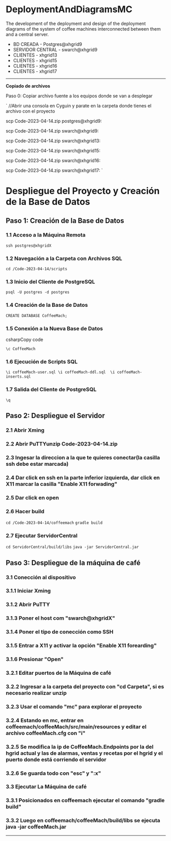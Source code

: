 # DeploymentAndDiagramsMC
The development of the deployment and design of the deployment diagrams of the system of coffee machines interconnected between them and a central server.

- BD CREADA - Postgres@xhgrid9
- SERVIDOR CENTRAL - swarch@xhgrid9
- CLIENTES - xhgrid13
- CLIENTES - xhgrid15
- CLIENTES - xhgrid16
- CLIENTES - xhgrid17

* * *
**Copiado de archivos**

Paso 0: Copiar archivo fuente a los equipos donde se van a desplegar

` 
  //Abrir una consola en Cyguin y parate en la carpeta donde tienes el archivo con el proyecto
 
  scp Code-2023-04-14.zip postgres@xhgrid9:

  scp Code-2023-04-14.zip swarch@xhgrid9:
 
  scp Code-2023-04-14.zip swarch@xhgrid13:
 
  scp Code-2023-04-14.zip swarch@xhgrid15:
 
  scp Code-2023-04-14.zip swarch@xhgrid16:
 
  scp Code-2023-04-14.zip swarch@xhgrid17:
`

Despliegue del Proyecto y Creación de la Base de Datos
======================================================

Paso 1: Creación de la Base de Datos
------------------------------------

### 1.1 Acceso a la Máquina Remota

`ssh postgres@xhgridX`

### 1.2 Navegación a la Carpeta con Archivos SQL

`cd /Code-2023-04-14/scripts`

### 1.3 Inicio del Cliente de PostgreSQL

`psql -U postgres -d postgres`

### 1.4 Creación de la Base de Datos

`CREATE DATABASE CoffeeMach;`

### 1.5 Conexión a la Nueva Base de Datos

csharpCopy code

`\c CoffeeMach`

### 1.6 Ejecución de Scripts SQL

`\i coffeeMach-user.sql \i coffeeMach-ddl.sql  \i coffeeMach-inserts.sql`

### 1.7 Salida del Cliente de PostgreSQL

`\q`

Paso 2: Despliegue el Servidor
-------------------------------
### 2.1 Abrir Xming
### 2.2 Abrir PuTTYunzip Code-2023-04-14.zip
### 2.3 Ingesar la direccion a la que te quieres conectar(la casilla ssh debe estar marcada)
### 2.4 Dar click en ssh en la parte inferior izquierda, dar click en X11 marcar la casilla "Enable X11 forwading"
### 2.5 Dar click en open
### 2.6 Hacer build
`cd /Code-2023-04-14/coffeemach`
`gradle build`
### 2.7 Ejecutar ServidorCentral
`cd ServidorCentral/build/libs`
`java -jar ServidorCentral.jar`

Paso 3: Despliegue de la máquina de café
-----------------------------------------
### 3.1 Conección al dispositivo
### 3.1.1 Iniciar Xming
### 3.1.2 Abrir PuTTY
### 3.1.3 Poner el host com "swarch@xhgridX"
### 3.1.4 Poner el tipo de conección como SSH
### 3.1.5 Entrar a X11 y activar la opción "Enable X11 forearding"
### 3.1.6 Presionar "Open"

### 3.2.1 Editar puertos de la Máquina de café
### 3.2.2 Ingresar a la carpeta del proyecto con "cd Carpeta", si es necesario realizar unzip
### 3.2.3 Usar el comando "mc" para explorar el proyecto
### 3.2.4 Estando en mc, entrar en coffeemach/coffeeMach/src/main/resources y editar el archivo coffeeMach.cfg con "i"
### 3.2.5 Se modifica la ip de CoffeeMach.Endpoints por la del hgrid actual y las de alarmas, ventas y recetas por el hgrid y el puerto donde está corriendo el servidor 
### 3.2.6 Se guarda todo con "esc" y ":x"

### 3.3 Ejecutar La Máquina de café
### 3.3.1 Posicionados en coffeemach ejecutar el comando "gradle build"
### 3.3.2 Luego en coffeemach/coffeeMach/build/libs se ejecuta java -jar coffeeMach.jar


* * *

